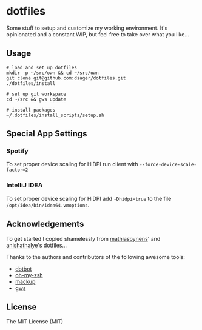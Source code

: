 # dotfiles

Some stuff to setup and customize my working environment.
It's opinionated and a constant WIP, but feel free to take over what you like...

## Usage

    # load and set up dotfiles
    mkdir -p ~/src/own && cd ~/src/own
    git clone git@github.com:dsager/dotfiles.git
    ./dotfiles/install

    # set up git workspace
    cd ~/src && gws update

    # install packages
    ~/.dotfiles/install_scripts/setup.sh

## Special App Settings

### Spotify

To set proper device scaling for HiDPI run client with `--force-device-scale-factor=2`

### IntelliJ IDEA

To set proper device scaling for HiDPI add `-Dhidpi=true` to the file `/opt/idea/bin/idea64.vmoptions`.

## Acknowledgements

To get started I copied shamelessly from [mathiasbynens](https://github.com/mathiasbynens/dotfiles)'
and [anishathalye](https://github.com/anishathalye/dotfiles)'s dotfiles...

Thanks to the authors and contributors of the following awesome tools:
- [dotbot](https://github.com/anishathalye/dotbot)
- [oh-my-zsh](https://github.com/robbyrussell/oh-my-zsh/)
- [mackup](https://github.com/lra/mackup)
- [gws](https://github.com/StreakyCobra/gws)

## License

The MIT License (MIT)
